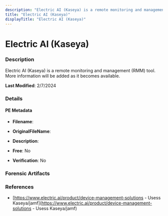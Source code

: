 ```yaml
---
description: "Electric AI (Kaseya) is a remote monitoring and management (RMM) tool. More information will be added as it becomes available."
title: "Electric AI (Kaseya)"
displayTitle: "Electric AI (Kaseya)"
---
```




# Electric AI (Kaseya)


### Description

Electric AI (Kaseya) is a remote monitoring and management (RMM) tool. More information will be added as it becomes available.



**Last Modified**: 2/7/2024

### Details


#### PE Metadata
- **Filename**: 
- **OriginalFileName**: 
- **Description**: 


- **Free**: No

- **Verification**: No





### Forensic Artifacts







### References
- [https://www.electric.ai/product/device-management-solutions - Usess Kaseya/jamf](https://www.electric.ai/product/device-management-solutions - Usess Kaseya/jamf)


